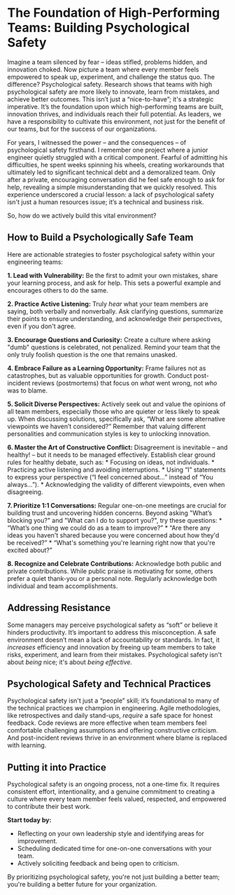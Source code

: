 # The Foundation of High-Performing Teams: Building Psychological Safety

Imagine a team silenced by fear – ideas stifled, problems hidden, and innovation choked. Now picture a team where every member feels empowered to speak up, experiment, and challenge the status quo. The difference? Psychological safety. Research shows that teams with high psychological safety are more likely to innovate, learn from mistakes, and achieve better outcomes. This isn’t just a “nice-to-have”; it's a strategic imperative. It’s the foundation upon which high-performing teams are built, innovation thrives, and individuals reach their full potential. As leaders, we have a responsibility to cultivate this environment, not just for the benefit of our teams, but for the success of our organizations.

For years, I witnessed the power – and the consequences – of psychological safety firsthand. I remember one project where a junior engineer quietly struggled with a critical component. Fearful of admitting his difficulties, he spent weeks spinning his wheels, creating workarounds that ultimately led to significant technical debt and a demoralized team. Only after a private, encouraging conversation did he feel safe enough to ask for help, revealing a simple misunderstanding that we quickly resolved. This experience underscored a crucial lesson: a lack of psychological safety isn't just a human resources issue; it’s a technical and business risk.

So, how do we actively build this vital environment?

## How to Build a Psychologically Safe Team

Here are actionable strategies to foster psychological safety within your engineering teams:

**1. Lead with Vulnerability:**  Be the first to admit your own mistakes, share your learning process, and ask for help. This sets a powerful example and encourages others to do the same.

**2. Practice Active Listening:**  Truly *hear* what your team members are saying, both verbally and nonverbally. Ask clarifying questions, summarize their points to ensure understanding, and acknowledge their perspectives, even if you don't agree.

**3. Encourage Questions and Curiosity:**  Create a culture where asking "dumb" questions is celebrated, not penalized. Remind your team that the only truly foolish question is the one that remains unasked.

**4. Embrace Failure as a Learning Opportunity:**  Frame failures not as catastrophes, but as valuable opportunities for growth. Conduct post-incident reviews (postmortems) that focus on *what* went wrong, not *who* was to blame. 

**5. Solicit Diverse Perspectives:**  Actively seek out and value the opinions of all team members, especially those who are quieter or less likely to speak up.  When discussing solutions, specifically ask, “What are some alternative viewpoints we haven’t considered?” Remember that valuing different personalities and communication styles is key to unlocking innovation.

**6. Master the Art of Constructive Conflict:** Disagreement is inevitable – and healthy! – but it needs to be managed effectively. Establish clear ground rules for healthy debate, such as:
    *   Focusing on ideas, not individuals.
    *   Practicing active listening and avoiding interruptions.
    *   Using “I” statements to express your perspective (“I feel concerned about…” instead of “You always…”).
    *   Acknowledging the validity of different viewpoints, even when disagreeing.

**7. Prioritize 1:1 Conversations:** Regular one-on-one meetings are crucial for building trust and uncovering hidden concerns.  Beyond asking "What’s blocking you?" and "What can I do to support you?", try these questions:
    *   “What’s one thing we could do as a team to improve?”
    *   “Are there any ideas you haven't shared because you were concerned about how they'd be received?”
    *  “What's something you're learning right now that you're excited about?” 

**8. Recognize and Celebrate Contributions:**  Acknowledge both public and private contributions. While public praise is motivating for some, others prefer a quiet thank-you or a personal note. Regularly acknowledge both individual and team accomplishments.



## Addressing Resistance

Some managers may perceive psychological safety as “soft” or believe it hinders productivity. It’s important to address this misconception. A safe environment doesn’t mean a lack of accountability or standards. In fact, it *increases* efficiency and innovation by freeing up team members to take risks, experiment, and learn from their mistakes. Psychological safety isn't about *being* nice; it's about *being effective.*

## Psychological Safety and Technical Practices

Psychological safety isn't just a “people” skill; it’s foundational to many of the technical practices we champion in engineering. Agile methodologies, like retrospectives and daily stand-ups, *require* a safe space for honest feedback. Code reviews are more effective when team members feel comfortable challenging assumptions and offering constructive criticism. And post-incident reviews thrive in an environment where blame is replaced with learning. 

## Putting it into Practice

Psychological safety is an ongoing process, not a one-time fix. It requires consistent effort, intentionality, and a genuine commitment to creating a culture where every team member feels valued, respected, and empowered to contribute their best work. 

**Start today by:**

*   Reflecting on your own leadership style and identifying areas for improvement.
*   Scheduling dedicated time for one-on-one conversations with your team.
*   Actively soliciting feedback and being open to criticism.




By prioritizing psychological safety, you're not just building a better team; you're building a better future for your organization.